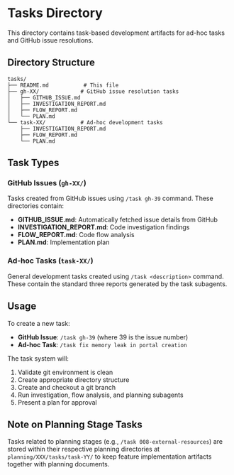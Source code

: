 # Tasks Directory

This directory contains task-based development artifacts for ad-hoc tasks and GitHub issue resolutions.

## Directory Structure

```
tasks/
├── README.md           # This file
├── gh-XX/             # GitHub issue resolution tasks
│   ├── GITHUB_ISSUE.md
│   ├── INVESTIGATION_REPORT.md
│   ├── FLOW_REPORT.md
│   └── PLAN.md
└── task-XX/           # Ad-hoc development tasks
    ├── INVESTIGATION_REPORT.md
    ├── FLOW_REPORT.md
    └── PLAN.md
```

## Task Types

### GitHub Issues (`gh-XX/`)
Tasks created from GitHub issues using `/task gh-39` command. These directories contain:
- **GITHUB_ISSUE.md**: Automatically fetched issue details from GitHub
- **INVESTIGATION_REPORT.md**: Code investigation findings
- **FLOW_REPORT.md**: Code flow analysis
- **PLAN.md**: Implementation plan

### Ad-hoc Tasks (`task-XX/`)
General development tasks created using `/task <description>` command. These contain the standard three reports generated by the task subagents.

## Usage

To create a new task:
- **GitHub Issue**: `/task gh-39` (where 39 is the issue number)
- **Ad-hoc Task**: `/task fix memory leak in portal creation`

The task system will:
1. Validate git environment is clean
2. Create appropriate directory structure
3. Create and checkout a git branch
4. Run investigation, flow analysis, and planning subagents
5. Present a plan for approval

## Note on Planning Stage Tasks

Tasks related to planning stages (e.g., `/task 008-external-resources`) are stored within their respective planning directories at `planning/XXX/tasks/task-YY/` to keep feature implementation artifacts together with planning documents.